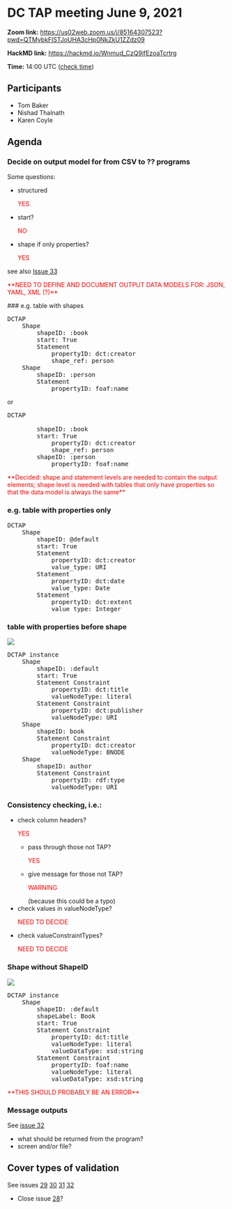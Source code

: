 # DC TAP meeting June 9, 2021

**Zoom link:** https://us02web.zoom.us/j/85164307523?pwd=QTMybkFlSTJoUHA3cHp0NkZkU1ZZdz09

**HackMD link:** https://hackmd.io/Wnmud_CzQ9ifEzoaTcrtrg

**Time:** 14:00 UTC ([check time](https://www.timeanddate.com/worldclock/fixedtime.html?msg=DC+TAP&iso=20210609T14&p1=%3A&ah=1))



## Participants
* Tom Baker
* Nishad Thalnath
* Karen Coyle

## Agenda

### Decide on output model for from CSV to ?? programs

Some questions:
* structured <p style="color:red">YES</p>
* start? <p style="color:red">NO</p>
* shape if only properties? <p style="color:red">YES</p>

see also [Issue 33](https://github.com/dcmi/dctap/issues/33)

<p style="color:red">**NEED TO DEFINE AND DOCUMENT OUTPUT DATA MODELS FOR: JSON, YAML, XML (?)** </p>
### e.g. table with shapes

<pre>DCTAP
    Shape
        shapeID: :book
        start: True
        Statement
            propertyID: dct:creator
            shape_ref: person
    Shape
        shapeID: :person
        Statement
            propertyID: foaf:name</pre>
or
<pre>DCTAP

        shapeID: :book
        start: True
            propertyID: dct:creator
            shape_ref: person
        shapeID: :person
            propertyID: foaf:name</pre>

<p style="color:red">**Decided: shape and statement levels are needed to contain the output elements; shape level is needed with tables that only have properties so that the data model is always the same**</p>

### e.g. table with properties only
<pre>
DCTAP
    Shape
        shapeID: @default
        start: True
        Statement
            propertyID: dct:creator
            value_type: URI
        Statement
            propertyID: dct:date
            value_type: Date
        Statement
            propertyID: dct:extent
            value_type: Integer</pre>

### table with properties before shape
![](https://i.imgur.com/YRKHSJS.png)

<pre>DCTAP instance
    Shape
        shapeID: :default
        start: True
        Statement Constraint
            propertyID: dct:title
            valueNodeType: literal
        Statement Constraint
            propertyID: dct:publisher
            valueNodeType: URI
    Shape
        shapeID: book
        Statement Constraint
            propertyID: dct:creator
            valueNodeType: BNODE
    Shape
        shapeID: author
        Statement Constraint
            propertyID: rdf:type
            valueNodeType: URI</pre>

### Consistency checking, i.e.:
* check column headers? <p style="color:red">YES</p>
    * pass through those not TAP? <p style="color:red">YES</p>
    * give message for those not TAP? <p style="color:red">WARNING </p>(because this could be a typo)
* check values in valueNodeType? <p style="color:red">NEED TO DECIDE </p>
* check valueConstraintTypes? <p style="color:red">NEED TO DECIDE</p>

### Shape without ShapeID

![](https://i.imgur.com/G7o4ttT.png)

<pre>DCTAP instance
    Shape
        shapeID: :default
        shapeLabel: Book
        start: True
        Statement Constraint
            propertyID: dct:title
            valueNodeType: literal
            valueDataType: xsd:string
        Statement Constraint
            propertyID: foaf:name
            valueNodeType: literal
            valueDataType: xsd:string</pre>
<p style="color:red">**THIS SHOULD PROBABLY BE AN ERROR**</p>

### Message outputs

See [issue 32](https://github.com/dcmi/dctap/issues/32)
* what should be returned from the program?
* screen and/or file?

## Cover types of validation

See issues [29](https://github.com/dcmi/dctap/issues/29) [30](https://github.com/dcmi/dctap/issues/30) [31](https://github.com/dcmi/dctap/issues/31) [32](https://github.com/dcmi/dctap/issues/32)

* Close issue [28](https://github.com/dcmi/dctap/issues/28)?
